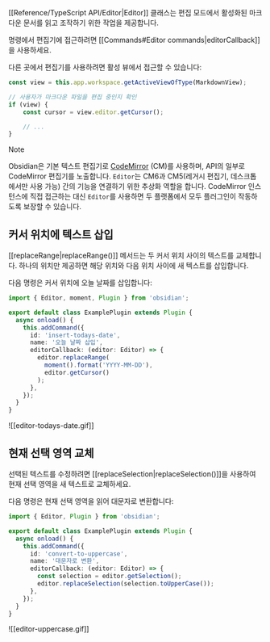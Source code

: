 [[Reference/TypeScript API/Editor|Editor]] 클래스는 편집 모드에서 활성화된 마크다운 문서를 읽고 조작하기 위한 작업을 제공합니다.

명령에서 편집기에 접근하려면 [[Commands#Editor commands|editorCallback]]을 사용하세요.

다른 곳에서 편집기를 사용하려면 활성 뷰에서 접근할 수 있습니다:

```ts
const view = this.app.workspace.getActiveViewOfType(MarkdownView);

// 사용자가 마크다운 파일을 편집 중인지 확인
if (view) {
	const cursor = view.editor.getCursor();

	// ...
}
```

> [!note]
> Obsidian은 기본 텍스트 편집기로 [CodeMirror](https://codemirror.net/) (CM)를 사용하며, API의 일부로 CodeMirror 편집기를 노출합니다. `Editor`는 CM6과 CM5(레거시 편집기, 데스크톱에서만 사용 가능) 간의 기능을 연결하기 위한 추상화 역할을 합니다. CodeMirror 인스턴스에 직접 접근하는 대신 `Editor`를 사용하면 두 플랫폼에서 모두 플러그인이 작동하도록 보장할 수 있습니다.

## 커서 위치에 텍스트 삽입

[[replaceRange|replaceRange()]] 메서드는 두 커서 위치 사이의 텍스트를 교체합니다. 하나의 위치만 제공하면 해당 위치와 다음 위치 사이에 새 텍스트를 삽입합니다.

다음 명령은 커서 위치에 오늘 날짜를 삽입합니다:

```ts
import { Editor, moment, Plugin } from 'obsidian';

export default class ExamplePlugin extends Plugin {
  async onload() {
    this.addCommand({
      id: 'insert-todays-date',
      name: '오늘 날짜 삽입',
      editorCallback: (editor: Editor) => {
        editor.replaceRange(
          moment().format('YYYY-MM-DD'),
          editor.getCursor()
        );
      },
    });
  }
}
```

![[editor-todays-date.gif]]

## 현재 선택 영역 교체

선택된 텍스트를 수정하려면 [[replaceSelection|replaceSelection()]]을 사용하여 현재 선택 영역을 새 텍스트로 교체하세요.

다음 명령은 현재 선택 영역을 읽어 대문자로 변환합니다:

```ts
import { Editor, Plugin } from 'obsidian';

export default class ExamplePlugin extends Plugin {
  async onload() {
    this.addCommand({
      id: 'convert-to-uppercase',
      name: '대문자로 변환',
      editorCallback: (editor: Editor) => {
        const selection = editor.getSelection();
        editor.replaceSelection(selection.toUpperCase());
      },
    });
  }
}
```

![[editor-uppercase.gif]]
